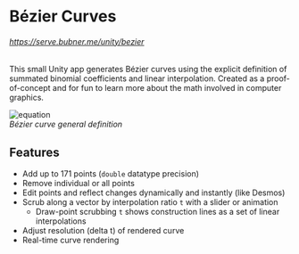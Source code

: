 # Bézier Curves
###### https://serve.bubner.me/unity/bezier
This small Unity app generates Bézier curves using the explicit definition of summated binomial coefficients and linear interpolation. Created as a proof-of-concept and for fun to learn more about the math involved in computer graphics.

![equation](https://github.com/bubner/Bezier/assets/81782264/6cbbd6a0-ecb2-4f10-a082-4f25fac9605b)<br>
_Bézier curve general definition_

## Features
- Add up to 171 points (`double` datatype precision)
- Remove individual or all points
- Edit points and reflect changes dynamically and instantly (like Desmos)
- Scrub along a vector by interpolation ratio `t` with a slider or animation
  - Draw-point scrubbing `t` shows construction lines as a set of linear interpolations
- Adjust resolution (delta t) of rendered curve
- Real-time curve rendering
